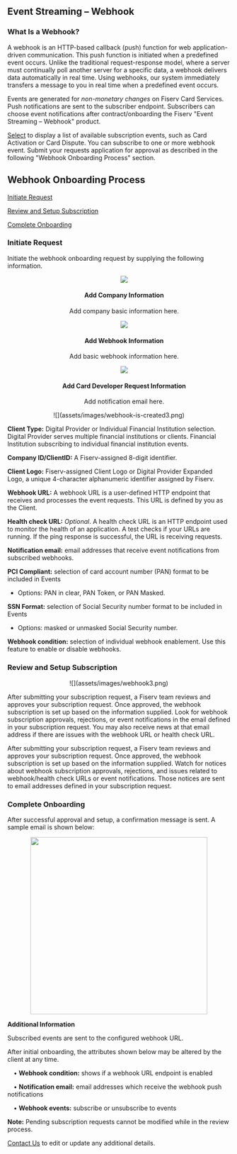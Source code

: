 ## Event Streaming – Webhook


### What Is a Webhook?

A webhook is an HTTP-based callback (push) function for web application-driven communication. This push function is initiated when a predefined event occurs. Unlike the traditional request-response model, where a server must continually poll another server for a specific data, a webhook delivers data automatically in real time. Using webhooks, our system immediately transfers a message to you in real time when a predefined event occurs. 
  
Events are generated for _non-monetary changes_ on Fiserv Card Services. Push notifications are sent to the subscriber endpoint. Subscribers can choose event notifications after contract/onboarding the Fiserv "Event Streaming – Webhook" product.

[Select](?path=docs/webhook/section-header.md) to display a list of available subscription events, such as Card Activation or Card Dispute. You can subscribe to one or more webhook event. Submit your requests application for approval as described in the following "Webhook Onboarding Process" section. 

## Webhook Onboarding Process 



<a href="#one">Initiate Request</a>

<a href="#two">Review and Setup Subscription </a>

<a href="#three">Complete Onboarding</a>

<h3 id="one">Initiate Request</h3>

Initiate the webhook onboarding request by supplying the following information.

<style>
.col-md-4 ul li {
    list-style: none;
}
</style>

<div class="row" style="text-align:center;" markdown=1>
<div class="col-md-4" markdown=1>

*   ![](assets/images/your-company-basic-information3.png)
    
    #### Add Company Information
    
    Add company basic information here.

</div>
<div class="col-md-4" markdown=1>

*   ![](assets/images/basic-webhook-information3.png)
    
    #### Add Webhook Information
    
    Add basic webhook information here.

</div>
<div class="col-md-4" markdown=1>

*   ![](assets/images/card-developer-request-info3.png)
    
    #### Add Card Developer Request Information

    Add notification email here.
    
</div>
</div>
<div class="row" style="text-align:center;"  markdown=1>
![](assets/images/webhook-is-created3.png)
</div>

**Client Type:** Digital Provider or Individual Financial Institution selection. Digital Provider serves multiple financial institutions or clients. Financial Institution subscribing to individual financial institution events.

**Company ID/ClientID:** A Fiserv-assigned 8-digit identifier.

**Client Logo:** Fiserv-assigned Client Logo or Digital Provider Expanded Logo, a unique 4-character alphanumeric identifier assigned by Fiserv.

**Webhook URL:** A webhook URL is a user-defined HTTP endpoint that receives and processes the event requests. This URL is defined by you as the Client.

**Health check URL:** _Optional_. A health check URL is an HTTP endpoint used to monitor the health of an application. A test checks if your URLs are running. If the ping response is successful, the URL is receiving requests.

**Notification email:** email addresses that receive event notifications from subscribed webhooks.

**PCI Compliant:** selection of card account number (PAN) format to be included in Events 
   - Options: PAN in clear, PAN Token, or PAN Masked.

**SSN Format:** selection of Social Security number format to be included in Events 
   - Options: masked or unmasked Social Security number.

**Webhook condition:** selection of individual webhook enablement. Use this feature to enable or disable webhooks.

<h3 id="two">Review and Setup Subscription</h3>

<div class="row" style="text-align:center;" markdown=1>
![](assets/images/webhook3.png)
 </div>


After submitting your subscription request, a Fiserv team reviews and approves your subscription request. Once approved, the webhook subscription is set up based on the information supplied. Look for webhook subscription approvals, rejections, or event notifications in the email defined in your subscription request. You may also receive news at that email address if there are issues with the webhook URL or health check URL.

After submitting your subscription request, a Fiserv team reviews and approves your subscription request. Once approved, the webhook subscription is set up based on the information supplied. Watch for notices about webhook subscription approvals, rejections, and issues related to webhook/health check URLs or event notifications. Those notices are sent to email addresses defined in your subscription request.


<h3 id="three">Complete Onboarding</h3>

After successful approval and setup, a confirmation message is sent. A sample email is shown below: 




<div class="row" style="text-align:center;" markdown=1>
<img src="./assets/images/webhook-status-approved.png"  width="400"/>
</div>


**Additional Information**

Subscribed events are sent to the configured webhook URL.

After initial onboarding, the attributes shown below may be altered by the client at any time.

&emsp;• **Webhook condition:** shows if a webhook URL endpoint is enabled

&emsp;• **Notification email:** email addresses which receive the webhook push notifications

&emsp;• **Webhook events:** subscribe or unsubscribe to events

**Note:** Pending subscription requests cannot be modified while in the review process.

[Contact Us](https://www.fiserv.com/en/about-fiserv/contact-us.html) to edit or update any additional details.


